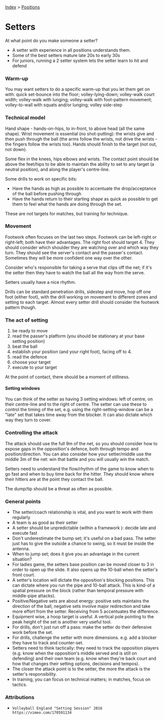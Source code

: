 [Index](../README.md) > [Positions](./Positions.md)

# Setters

At what point do you make someone a setter?

- A setter with experience in all positions understands them.
- Some of the best setters mature late 20s to early 30s
- For juniors, running a 2 setter system lets the setter learn to hit and defend

### Warm-up

You may want setters to do a specific warm-up that you let them get on with: quick set-bounce into the floor; volley-lying-down; volley-walk court width; volley-walk with lunging; volley-walk with foot-pattern movement; volley-to-wall with squats and/or lunging; volley side-step

### Technical model

Hand shape - hands-on-hips, to in-front, to above head (all the same shape).  Wrist movement is essential (no shot-putting): the wrists give and then push through the ball (the arms follow the wrists, not drive the wrists - the fingers follow the wrists too).  Hands should finish to the target (not out, not down).

Some flex in the knees, hips elbows and wrists.  The contact point should be above the feet/hips to be able to maintain the ability to set to any target (a neutral position), and along the player's centre-line.

Some drills to work on specific bits:

- Have the hands as high as possible to accentuate the drop/acceptance of the ball before pushing through
- Have the hands return to their starting shape as quick as possible to get them to feel what the hands are doing through the set.

These are not targets for matches, but training for technique.

### Movement

Footwork often focuses on the last two steps.  Footwork can be left-right or right-left; both have their advantages.  The right foot should target 4.  They should consider which shoulder they are watching over and which way they turn.  They should see the server's contact and the passer's contact.  Sometimes they will be more confident one way over the other.

Consider who's responsible for taking a serve that clips off the net; if it's the setter then they have to watch the ball all the way from the serve.

Setters usually have a nice rhythm.

Drills can be standard penetration drills, sidestep and move, hop off one foot (either foot), with the drill working on movement to different zones and setting to each target.  Almost every setter drill should consider the footwork pattern though.

### The act of setting

1. be ready to move
2. read the passer's platform (you should be stationary at your base setting position)
3. beat the ball
4. establish your position (and your right foot), facing off to 4.
5. read the defence
6. choose your target
7. execute to your target

At the point of contact, there should be a moment of stillness.

#### Setting windows

You can think of the setter as having 3 setting windows: left of centre, on their centre-line and to the right of centre.  The setter can use these to control the timing of the set, e.g. using the right-setting-window can be a "late" set that takes time away from the blocker.  It can also dictate which way they turn to cover.

### Controlling the attack

The attack should use the full 9m of the net, so you should consider how to expose gaps in the opposition's defence, both through tempo and position/direction.  You can also consider how your setter/middle use the middle 3m of the net: win that battle and you will usually win the match.

Setters need to understand the flow/rhythm of the game to know when to go fast and when to buy time back for the hitter.  They should know where their hitters are at the point they contact the ball.

The dump/tip should be a threat as often as possible.

### General points

- The setter/coach relationship is vital, and you want to work with them regularly
- A team is as good as their setter
- A setter should be unpredictable (within a framework ): decide late and execute fast
- Don't underestimate the bump set; it's useful on a bad pass.  The setter just has to give the outside a chance to swing, so it must be inside the antenna.
- When to jump set; does it give you an advantage in the current situation?
- For ladies game, the setters base position can be moved closer to 3 in order to open up the slide.  It also opens up the 10-ball when the setter's front court.
- A setter's location will dictate the opposition's blocking positions.  This can dictate where you run the pipe and 10-ball attack.  This is kind-of a spatial pressure on the block (rather than temporal pressure with middle-pipe attacks).
- Positive/Negative sets are about energy: positive sets maintains the direction of the ball, negative sets involve major redirection and take more effort from the setter.  Receiving from 5 accentuates the difference.
- Equipment wise, a hoop target is useful.  A vertical pole pointing to the peak height of the set is another very useful tool.
- For drills, don't just run off a pass: make the setter do their defensive work before the set.
- For drills, challenge the setter with more dimensions.  e.g. add a blocker they have to track and counter-set.
- Setters need to think tactically: they need to track the opposition players (e.g. know when the opposition's middle served and is still on defending) and their own team (e.g. know when they're back court and how that changes their setting options, decisions and tempos).
- The closer the attack point is to the setter, the more the attack is the setter's responsibility.
- In training, you can focus on technical matters; in matches, focus on tactics.

### Attributions

- `Volleyball England "Setting Session" 2016 https://vimeo.com/170591134`
